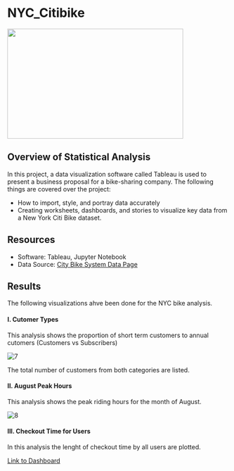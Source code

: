 # NYC_Citibike

<img src="https://user-images.githubusercontent.com/73450637/106846526-0244b580-667b-11eb-95d0-8fd411e6c3f3.jpg" width="400" height="250">

## Overview of Statistical Analysis

In this project, a data visualization software called Tableau is used to present a business proposal for a bike-sharing company. The following things are covered over the project:

* How to import, style, and portray data accurately
* Creating worksheets, dashboards, and stories to visualize key data from a New York Citi Bike dataset.

## Resources

* Software: Tableau, Jupyter Notebook
* Data Source: [City Bike System Data Page](https://www.citibikenyc.com/system-data)

## Results

The following visualizations ahve been done for the NYC bike analysis.

#### I. Cutomer Types

This analysis shows the proportion of short term customers to annual cutomers (Customers vs Subscribers)

![7](https://user-images.githubusercontent.com/73450637/106974580-ed236180-6722-11eb-8a5e-978a08c6b28e.png)

The total number of customers from both categories are listed. 


#### II. August Peak Hours

This analysis shows the peak riding hours for the month of August. 

![8](https://user-images.githubusercontent.com/73450637/106974821-5905ca00-6723-11eb-8707-9487202e8f0f.png)

#### III. Checkout Time for Users

In this analysis the lenght of checkout time by all users are plotted.









[Link to Dashboard](https://public.tableau.com/profile/ancy.madhu#!/vizhome/NYC_CitiBike_Analysis/Story1?publish=yes)


